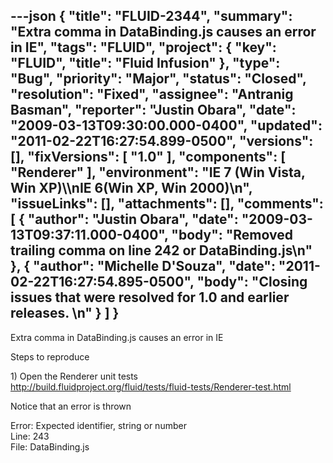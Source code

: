 ---json
{
  "title": "FLUID-2344",
  "summary": "Extra comma in DataBinding.js causes an error in IE",
  "tags": "FLUID",
  "project": {
    "key": "FLUID",
    "title": "Fluid Infusion"
  },
  "type": "Bug",
  "priority": "Major",
  "status": "Closed",
  "resolution": "Fixed",
  "assignee": "Antranig Basman",
  "reporter": "Justin Obara",
  "date": "2009-03-13T09:30:00.000-0400",
  "updated": "2011-02-22T16:27:54.899-0500",
  "versions": [],
  "fixVersions": [
    "1.0"
  ],
  "components": [
    "Renderer"
  ],
  "environment": "IE 7 (Win Vista, Win XP)\\\nIE 6(Win XP, Win 2000)\n",
  "issueLinks": [],
  "attachments": [],
  "comments": [
    {
      "author": "Justin Obara",
      "date": "2009-03-13T09:37:11.000-0400",
      "body": "Removed trailing comma on line 242 or DataBinding.js\n"
    },
    {
      "author": "Michelle D'Souza",
      "date": "2011-02-22T16:27:54.895-0500",
      "body": "Closing issues that were resolved for 1.0 and earlier releases.&#x20;\n"
    }
  ]
}
---
Extra comma in DataBinding.js causes an error in IE

Steps to reproduce

1\) Open the Renderer unit tests\
<http://build.fluidproject.org/fluid/tests/fluid-tests/Renderer-test.html>

Notice that an error is thrown

Error: Expected identifier, string or number\
Line: 243\
File: DataBinding.js

        